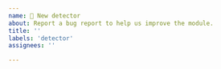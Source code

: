 ```yaml
---
name: 👀 New detector
about: Report a bug report to help us improve the module.
title: ''
labels: 'detector'
assignees: ''

---
```


<!--
Please give precise information about the detection your want to add, new framework, plugin, module, etc.

Please provide also:
- The gitHub repository of the project (ex: https://github.com/nuxt-community/strapi-module)
- Why it is valueable to the community to add this detection
-->
